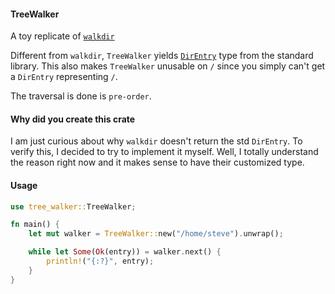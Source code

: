 #### TreeWalker 

A toy replicate of [`walkdir`](https://crates.io/crates/walkdir)

Different from `walkdir`, `TreeWalker` yields [`DirEntry`](https://doc.rust-lang.org/std/fs/struct.DirEntry.html)
type from the standard library. This also makes `TreeWalker` unusable
on `/` since you simply can't get a `DirEntry` representing `/`.

The traversal is done is `pre-order`.

#### Why did you create this crate

I am just curious about why `walkdir` doesn't return the std `DirEntry`. To verify
this, I decided to try to implement it myself. Well, I totally understand the
reason right now and it makes sense to have their customized type.

#### Usage

```rust
use tree_walker::TreeWalker;

fn main() {
    let mut walker = TreeWalker::new("/home/steve").unwrap();

    while let Some(Ok(entry)) = walker.next() {
        println!("{:?}", entry);
    }
}
```
